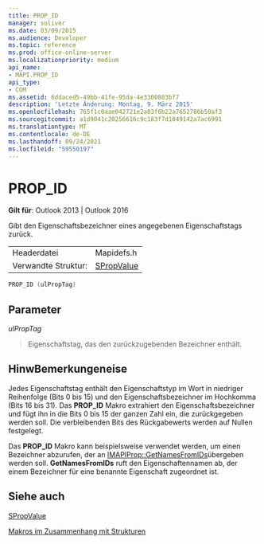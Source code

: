 ```yaml
---
title: PROP_ID
manager: soliver
ms.date: 03/09/2015
ms.audience: Developer
ms.topic: reference
ms.prod: office-online-server
ms.localizationpriority: medium
api_name:
- MAPI.PROP_ID
api_type:
- COM
ms.assetid: 6ddaced5-49bb-41fe-95da-4e3300883bf7
description: 'Letzte Änderung: Montag, 9. März 2015'
ms.openlocfilehash: 765f1c0aae042721e2a03f6b22a7652786b50af3
ms.sourcegitcommit: a1d9041c20256616c9c183f7d1049142a7ac6991
ms.translationtype: MT
ms.contentlocale: de-DE
ms.lasthandoff: 09/24/2021
ms.locfileid: "59550197"
---
```

# <a name="prop_id"></a>PROP_ID

  
  
**Gilt für**: Outlook 2013 | Outlook 2016 
  
Gibt den Eigenschaftsbezeichner eines angegebenen Eigenschaftstags zurück.
  
|||
|:-----|:-----|
|Headerdatei  <br/> |Mapidefs.h  <br/> |
|Verwandte Struktur:  <br/> |[SPropValue](spropvalue.md) <br/> |
   
```cpp
PROP_ID (ulPropTag)
```

## <a name="parameters"></a>Parameter

 _ulPropTag_
  
> Eigenschaftstag, das den zurückzugebenden Bezeichner enthält.
    
## <a name="remarks"></a>HinwBemerkungeneise

Jedes Eigenschaftstag enthält den Eigenschaftstyp im Wort in niedriger Reihenfolge (Bits 0 bis 15) und den Eigenschaftsbezeichner im Hochkomma (Bits 16 bis 31). Das **PROP_ID** Makro extrahiert den Eigenschaftsbezeichner und fügt ihn in die Bits 0 bis 15 der ganzen Zahl ein, die zurückgegeben werden soll. Die verbleibenden Bits des Rückgabewerts werden auf Nullen festgelegt. 
  
Das **PROP_ID** Makro kann beispielsweise verwendet werden, um einen Bezeichner abzurufen, der an [IMAPIProp::GetNamesFromIDs](imapiprop-getnamesfromids.md)übergeben werden soll. **GetNamesFromIDs** ruft den Eigenschaftennamen ab, der einem Bezeichner für eine benannte Eigenschaft zugeordnet ist. 
  
## <a name="see-also"></a>Siehe auch



[SPropValue](spropvalue.md)


[Makros im Zusammenhang mit Strukturen](macros-related-to-structures.md)

